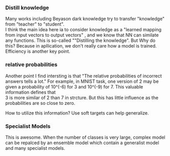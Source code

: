 ### Distill knowledge
Many works including Beyason dark knowledge try to transfer "knowledge" from "teacher" to "student". \
I think the main idea here ia to consider knowledge as a "learned mapping from input vectors to output vectors" , and we know that NN can similate any functions. This is so-called ""Distilling the knowledge".
But Why do this?
Because in apllication, we don't really care how a model is trained. Efficiency is another key point.

### relative probabilities 
Another point I find intersting is that "The relative probabilities of incorrect answers tells a lot." For example, in MNIST task, one version of 2 may be given a probability of 10^(-6) for 3 and 10^(-9) for 7. This valuable information defines that\
3 is more similar of 2 than 7 in strcture. But this has little influence as the probabilities are so close to zero.

How to utilize this information? Use soft targets can help generalize.

### Specialist Models
This is awesome. When the number of classes is very large, complex model can be repalced by an ensemble model which contain a generalist model and many specialist models.

